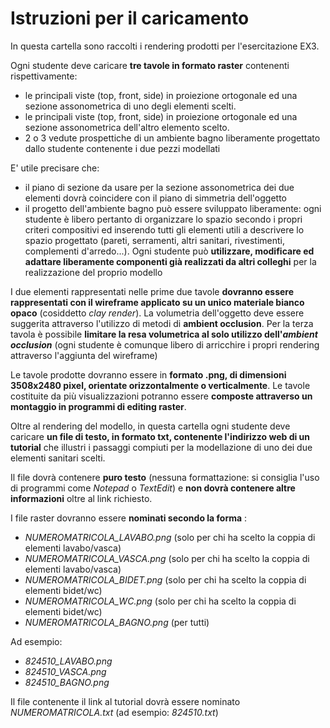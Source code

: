 # Istruzioni per il caricamento

In questa cartella sono raccolti i rendering prodotti per l'esercitazione EX3.

Ogni studente deve caricare **tre tavole in formato raster** contenenti rispettivamente:

* le principali viste (top, front, side) in proiezione ortogonale ed una sezione assonometrica di uno degli elementi scelti.
* le principali viste (top, front, side) in proiezione ortogonale ed una sezione assonometrica dell'altro elemento scelto.
* 2 o 3 vedute prospettiche di un ambiente bagno liberamente progettato dallo studente contenente i due pezzi modellati

E' utile precisare che:
* il piano di sezione da usare per la sezione assonometrica dei due elementi dovrà coincidere con il piano di simmetria dell'oggetto
* il progetto dell'ambiente bagno può essere sviluppato liberamente: ogni studente è libero pertanto di organizzare lo spazio secondo i propri criteri compositivi ed inserendo tutti gli elementi utili a descrivere lo spazio progettato (pareti, serramenti, altri sanitari, rivestimenti, complementi d'arredo...). Ogni studente può **utilizzare, modificare ed adattare liberamente componenti già realizzati da altri colleghi** per la realizzazione del proprio modello

I due elementi rappresentati nelle prime due tavole **dovranno essere rappresentati con il wireframe applicato su un unico materiale bianco opaco** (cosiddetto *clay render*). La volumetria dell'oggetto deve essere suggerita attraverso l'utilizzo di metodi di **ambient occlusion**.
Per la terza tavola è possibile **limitare la resa volumetrica al solo utilizzo dell'_ambient occlusion_** (ogni studente è comunque libero di arricchire i propri rendering attraverso l'aggiunta del wireframe)

Le tavole prodotte dovranno essere in **formato .png, di dimensioni 3508x2480 pixel, orientate orizzontalmente o verticalmente**. Le tavole costituite da più visualizzazioni potranno essere **composte attraverso un montaggio in programmi di editing raster**.

Oltre al rendering del modello, in questa cartella ogni studente deve caricare **un file di testo, in formato txt, contenente l'indirizzo web di un tutorial** che illustri i passaggi compiuti per la modellazione di uno dei due elementi sanitari scelti.

Il file dovrà contenere **puro testo** (nessuna formattazione: si consiglia l'uso di programmi come *Notepad* o *TextEdit*) e **non dovrà contenere altre informazioni** oltre al link richiesto.

I file raster dovranno essere **nominati secondo la forma** :

* *NUMEROMATRICOLA_LAVABO.png* (solo per chi ha scelto la coppia di elementi lavabo/vasca)
* *NUMEROMATRICOLA_VASCA.png* (solo per chi ha scelto la coppia di elementi lavabo/vasca)
* *NUMEROMATRICOLA_BIDET.png* (solo per chi ha scelto la coppia di elementi bidet/wc)
* *NUMEROMATRICOLA_WC.png* (solo per chi ha scelto la coppia di elementi bidet/wc)
* *NUMEROMATRICOLA_BAGNO.png* (per tutti)

Ad esempio:

* *824510_LAVABO.png*
* *824510_VASCA.png*
* *824510_BAGNO.png*

Il file contenente il link al tutorial dovrà essere nominato *NUMEROMATRICOLA.txt* (ad esempio: *824510.txt*)

